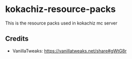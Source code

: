 # kokachiz-resource-packs
This is the resource packs used in kokachiz mc server

## Credits
- VanillaTweaks: https://vanillatweaks.net/share#gWtG8r
